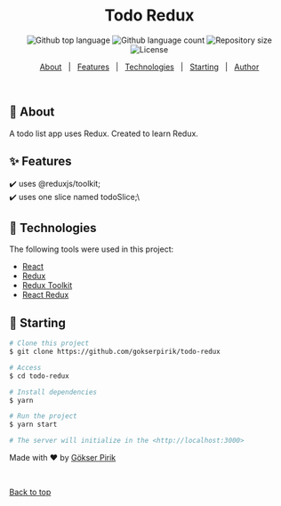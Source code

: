 

<h1 align="center">Todo Redux</h1>

<p align="center">
  <img alt="Github top language" src="https://img.shields.io/github/languages/top/gokserpirik/todo-redux?color=56BEB8">

  <img alt="Github language count" src="https://img.shields.io/github/languages/count/gokserpirik/todo-redux?color=56BEB8">

  <img alt="Repository size" src="https://img.shields.io/github/repo-size/gokserpirik/todo-redux?color=56BEB8">

  <img alt="License" src="https://img.shields.io/github/license/gokserpirik/todo-redux?color=56BEB8">



<p align="center">
  <a href="#dart-about">About</a> &#xa0; | &#xa0; 
  <a href="#sparkles-features">Features</a> &#xa0; | &#xa0;
  <a href="#rocket-technologies">Technologies</a> &#xa0; | &#xa0;
  <a href="#checkered_flag-starting">Starting</a> &#xa0; | &#xa0;
  <a href="https://github.com/gokserpirik" target="_blank">Author</a>
</p>

<br>

## :dart: About ##

A todo list app uses Redux. Created to learn Redux.

## :sparkles: Features ##

:heavy_check_mark: uses @reduxjs/toolkit;\
:heavy_check_mark: uses one slice named todoSlice;\

## :rocket: Technologies ##

The following tools were used in this project:

- [React](https://reactjs.org/)
- [Redux](https://redux.js.org/)
- [Redux Toolkit](https://redux-toolkit.js.org/)
- [React Redux](https://react-redux.js.org/)


## :checkered_flag: Starting ##

```bash
# Clone this project
$ git clone https://github.com/gokserpirik/todo-redux

# Access
$ cd todo-redux

# Install dependencies
$ yarn

# Run the project
$ yarn start

# The server will initialize in the <http://localhost:3000>
```


Made with :heart: by <a href="https://github.com/gokserpirik" target="_blank">Gökser Pirik</a>

&#xa0;

<a href="#top">Back to top</a>

